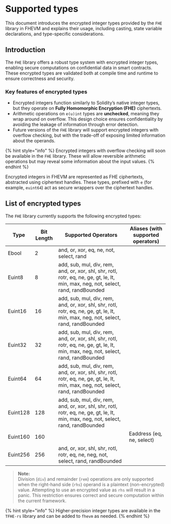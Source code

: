 # Supported types

This document introduces the encrypted integer types provided by the `FHE` library in FHEVM and explains their usage, including casting, state variable declarations, and type-specific considerations.

## Introduction

The `FHE` library offers a robust type system with encrypted integer types, enabling secure computations on confidential data in smart contracts. These encrypted types are validated both at compile time and runtime to ensure correctness and security.

### Key features of encrypted types

- Encrypted integers function similarly to Solidity’s native integer types, but they operate on **Fully Homomorphic Encryption (FHE)** ciphertexts.
- Arithmetic operations on `e(u)int` types are **unchecked**, meaning they wrap around on overflow. This design choice ensures confidentiality by avoiding the leakage of information through error detection.
- Future versions of the `FHE` library will support encrypted integers with overflow checking, but with the trade-off of exposing limited information about the operands.

{% hint style="info" %}
Encrypted integers with overflow checking will soon be available in the `FHE` library. These will allow reversible arithmetic operations but may reveal some information about the input values.
{% endhint %}

Encrypted integers in FHEVM are represented as FHE ciphertexts, abstracted using ciphertext handles. These types, prefixed with `e` (for example, `euint64`) act as secure wrappers over the ciphertext handles.

## List of encrypted types

The `FHE` library currently supports the following encrypted types:

| Type       | Bit Length | Supported Operators                                                                 | Aliases (with supported operators)         |
|------------|------------|-------------------------------------------------------------------------------------|--------------------------------------------|
| Ebool       | 2          | and, or, xor, eq, ne, not, select, rand                                             |                                            |
| Euint8      | 8          | add, sub, mul, div, rem, and, or, xor, shl, shr, rotl, rotr, eq, ne, ge, gt, le, lt, min, max, neg, not, select, rand, randBounded |                                            |
| Euint16     | 16         | add, sub, mul, div, rem, and, or, xor, shl, shr, rotl, rotr, eq, ne, ge, gt, le, lt, min, max, neg, not, select, rand, randBounded |                                            |
| Euint32     | 32         | add, sub, mul, div, rem, and, or, xor, shl, shr, rotl, rotr, eq, ne, ge, gt, le, lt, min, max, neg, not, select, rand, randBounded |                                            |
| Euint64     | 64         | add, sub, mul, div, rem, and, or, xor, shl, shr, rotl, rotr, eq, ne, ge, gt, le, lt, min, max, neg, not, select, rand, randBounded |                                            |
| Euint128    | 128        | add, sub, mul, div, rem, and, or, xor, shl, shr, rotl, rotr, eq, ne, ge, gt, le, lt, min, max, neg, not, select, rand, randBounded |                                            |
| Euint160    | 160        |                                                                                     | Eaddress (eq, ne, select)                   |
| Euint256    | 256        | and, or, xor, shl, shr, rotl, rotr, eq, ne, neg, not, select, rand, randBounded     |                                            |


> **Note:**  
> Division (`div`) and remainder (`rem`) operations are only supported when the right-hand side (`rhs`) operand is a plaintext (non-encrypted) value. Attempting to use an encrypted value as `rhs` will result in a panic. This restriction ensures correct and secure computation within the current framework.

{% hint style="info" %}
Higher-precision integer types are available in the `TFHE-rs` library and can be added to `fhevm` as needed.
{% endhint %}
